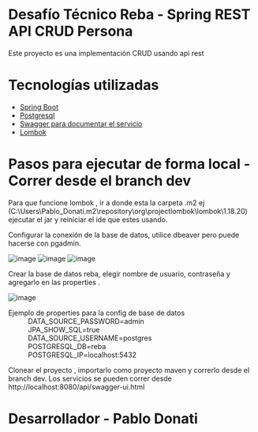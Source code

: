 # Desafío Técnico Reba - Spring REST API CRUD Persona

Este proyecto es una implementación CRUD usando api rest


# Tecnologías utilizadas

<ul>
  <li><a href="https://spring.io/projects/spring-boot">Spring Boot</a></li>
  <li><a href="https://www.postgresql.org/download/">Postgresql</a></li>
  <li>
<a href="https://swagger.io/">Swagger para documentar el servicio</a>
</li>
<li>
<a href="https://projectlombok.org/">Lombok</a>
</li>
</ul>  




# Pasos para ejecutar de forma local - Correr desde el branch dev

 Para que funcione lombok , ir a donde esta la carpeta .m2 ej (C:\Users\Pablo_Donati\.m2\repository\org\projectlombok\lombok\1.18.20) ejecutar el jar y reiniciar el   ide que estes usando.

 Configurar la conexión de la base de datos, utilice dbeaver pero puede hacerse con pgadmin.
 
 ![image](https://user-images.githubusercontent.com/18425978/219195517-49b0b44a-8892-424a-94e4-de6a87945df1.png)
 ![image](https://user-images.githubusercontent.com/18425978/219195903-3d166031-0634-47f9-b0d0-b368842d9ae0.png)
 ![image](https://user-images.githubusercontent.com/18425978/219196300-a7a24870-a6cc-4565-81be-2a9c99f34c20.png)
 
 Crear la base de datos reba, elegir nombre de usuario, contraseña y agregarlo en las properties .
 
 ![image](https://user-images.githubusercontent.com/18425978/219196594-78c541c4-435d-4b3d-aabb-007975498a84.png)

 
 <dl>  
  <dt>Ejemplo de properties para la config de base de datos</dt>
  <dd>DATA_SOURCE_PASSWORD=admin</dd>
  <dd> JPA_SHOW_SQL=true</dd>
  <dd> DATA_SOURCE_USERNAME=postgres</dd>
  <dd> POSTGRESQL_DB=reba</dd>
   <dd>POSTGRESQL_IP=localhost:5432</dd>
</dl>
 
Clonear el proyecto , importarlo como proyecto maven y correrlo desde el branch dev.
Los servicios se pueden correr desde http://localhost:8080/api/swagger-ui.html

 
# Desarrollador - Pablo Donati

 
 
 
 
